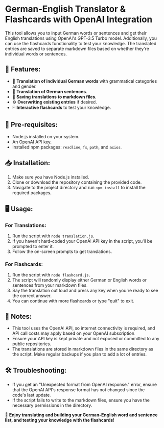# German-English Translator & Flashcards with OpenAI Integration

This tool allows you to input German words or sentences and get their English translations using OpenAI's GPT-3.5 Turbo model. Additionally, you can use the flashcards functionality to test your knowledge. The translated entries are saved to separate markdown files based on whether they're individual words or sentences.

## 🚀 Features:

- 📝 **Translation of individual German words** with grammatical categories and gender.
- 📜 **Translation of German sentences**.
- 💾 **Saving translations to markdown files**.
- ⚙️ **Overwriting existing entries** if desired.
- 🃏 **Interactive flashcards** to test your knowledge.

## 🔧 Pre-requisites:

- Node.js installed on your system.
- An OpenAI API key.
- Installed npm packages: `readline`, `fs`, `path`, and `axios`.

## 📥 Installation:

1. Make sure you have Node.js installed.
2. Clone or download the repository containing the provided code.
3. Navigate to the project directory and run `npm install` to install the required packages.

## 🖥 Usage:

### For Translations:

1. Run the script with `node translation.js`.
2. If you haven't hard-coded your OpenAI API key in the script, you'll be prompted to enter it.
3. Follow the on-screen prompts to get translations.

### For Flashcards:

1. Run the script with `node flashcard.js`.
2. The script will randomly display either German or English words or sentences from your markdown files.
3. Say the translation out loud and press any key when you're ready to see the correct answer.
4. You can continue with more flashcards or type "quit" to exit.

## 📝 Notes:

- This tool uses the OpenAI API, so internet connectivity is required, and API call costs may apply based on your OpenAI subscription.
- Ensure your API key is kept private and not exposed or committed to any public repositories.
- The translations are stored in markdown files in the same directory as the script. Make regular backups if you plan to add a lot of entries.

## 🛠 Troubleshooting:

- If you get an "Unexpected format from OpenAI response." error, ensure that the OpenAI API's response format has not changed since the code's last update.
- If the script fails to write to the markdown files, ensure you have the necessary permissions in the directory.

💬 **Enjoy translating and building your German-English word and sentence list, and testing your knowledge with the flashcards!**
